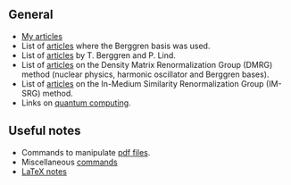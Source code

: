 
## General

- [My articles](./page_papers.html)
- List of [articles](./page_refs.html) where the Berggren basis was used.
- List of [articles](./page_Berggren.html) by T. Berggren and P. Lind.
- List of [articles](./page_DMRG.html) on the Density Matrix Renormalization Group (DMRG) method (nuclear physics, harmonic oscillator and Berggren bases).
- List of [articles](./page_IMSRG.html) on the In-Medium Similarity Renormalization Group (IM-SRG) method.
- Links on [quantum computing](./page_qc.html).


## Useful notes

- Commands to manipulate [pdf files](./page_pdf.html).
- Miscellaneous [commands](./page_commands.html)
- [LaTeX notes](./page_latex.html)


 

